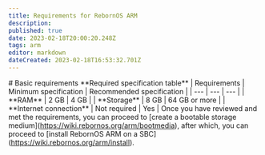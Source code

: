 ```yaml
---
title: Requirements for RebornOS ARM
description: 
published: true
date: 2023-02-18T20:00:20.248Z
tags: arm
editor: markdown
dateCreated: 2023-02-18T16:53:32.701Z
---
```


\# Basic requirements \*\*Required specification table\*\* | Requirements | Minimum specification | Recommended specification | | --- | --- | --- | | \*\*RAM\*\* | 2 GB | 4 GB | | \*\*Storage\*\* | 8 GB | 64 GB or more | | \*\*Internet connection\*\* | Not required | Yes | Once you have reviewed and met the requirements, you can proceed to \[create a bootable storage medium\](https://wiki.rebornos.org/arm/bootmedia), after which, you can proceed to \[install RebornOS ARM on a SBC\](https://wiki.rebornos.org/arm/install).
